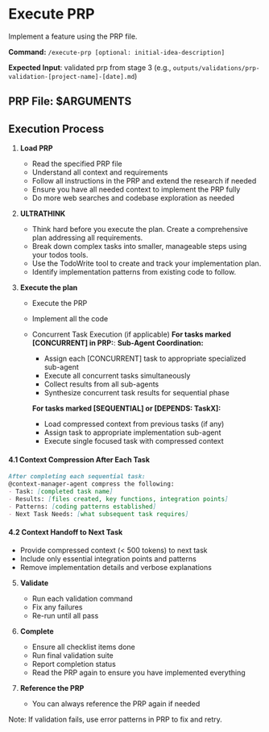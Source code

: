 # Execute PRP

Implement a feature using the PRP file.

**Command:** `/execute-prp [optional: initial-idea-description]`

**Expected Input**: validated prp from stage 3 (e.g., `outputs/validations/prp-validation-[project-name]-[date].md`)

## PRP File: $ARGUMENTS

## Execution Process

1. **Load PRP**
   - Read the specified PRP file
   - Understand all context and requirements
   - Follow all instructions in the PRP and extend the research if needed
   - Ensure you have all needed context to implement the PRP fully
   - Do more web searches and codebase exploration as needed

2. **ULTRATHINK**
   - Think hard before you execute the plan. Create a comprehensive plan addressing all requirements.
   - Break down complex tasks into smaller, manageable steps using your todos tools.
   - Use the TodoWrite tool to create and track your implementation plan.
   - Identify implementation patterns from existing code to follow.

3. **Execute the plan**
   - Execute the PRP
   - Implement all the code
   - Concurrent Task Execution (if applicable) 
      **For tasks marked [CONCURRENT] in PRP:**: 
      **Sub-Agent Coordination:**
      - Assign each [CONCURRENT] task to appropriate specialized sub-agent
      - Execute all concurrent tasks simultaneously
      - Collect results from all sub-agents
      - Synthesize concurrent task results for sequential phase

      **For tasks marked [SEQUENTIAL] or [DEPENDS: TaskX]:**
      - Load compressed context from previous tasks (if any)
      - Assign task to appropriate implementation sub-agent
      - Execute single focused task with compressed context


#### 4.1 Context Compression After Each Task
```markdown
After completing each sequential task:
@context-manager-agent compress the following:
- Task: [completed task name]
- Results: [files created, key functions, integration points]
- Patterns: [coding patterns established]
- Next Task Needs: [what subsequent task requires]
```

#### 4.2 Context Handoff to Next Task
- Provide compressed context (< 500 tokens) to next task
- Include only essential integration points and patterns
- Remove implementation details and verbose explanations

5. **Validate**
   - Run each validation command
   - Fix any failures
   - Re-run until all pass

6. **Complete**
   - Ensure all checklist items done
   - Run final validation suite
   - Report completion status
   - Read the PRP again to ensure you have implemented everything

6. **Reference the PRP**
   - You can always reference the PRP again if needed

Note: If validation fails, use error patterns in PRP to fix and retry.